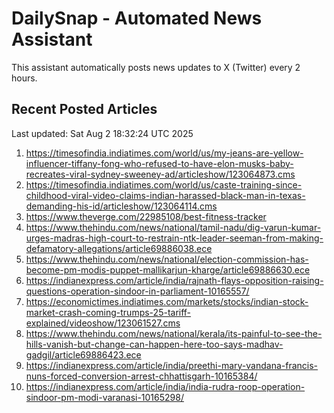 # DailySnap - Automated News Assistant

This assistant automatically posts news updates to X (Twitter) every 2 hours.

## Recent Posted Articles

Last updated: Sat Aug  2 18:32:24 UTC 2025

1. https://timesofindia.indiatimes.com/world/us/my-jeans-are-yellow-influencer-tiffany-fong-who-refused-to-have-elon-musks-baby-recreates-viral-sydney-sweeney-ad/articleshow/123064873.cms
2. https://timesofindia.indiatimes.com/world/us/caste-training-since-childhood-viral-video-claims-indian-harassed-black-man-in-texas-demanding-his-id/articleshow/123064114.cms
3. https://www.theverge.com/22985108/best-fitness-tracker
4. https://www.thehindu.com/news/national/tamil-nadu/dig-varun-kumar-urges-madras-high-court-to-restrain-ntk-leader-seeman-from-making-defamatory-allegations/article69886038.ece
5. https://www.thehindu.com/news/national/election-commission-has-become-pm-modis-puppet-mallikarjun-kharge/article69886630.ece
6. https://indianexpress.com/article/india/rajnath-flays-opposition-raising-questions-operation-sindoor-in-parliament-10165557/
7. https://economictimes.indiatimes.com/markets/stocks/indian-stock-market-crash-coming-trumps-25-tariff-explained/videoshow/123061527.cms
8. https://www.thehindu.com/news/national/kerala/its-painful-to-see-the-hills-vanish-but-change-can-happen-here-too-says-madhav-gadgil/article69886423.ece
9. https://indianexpress.com/article/india/preethi-mary-vandana-francis-nuns-forced-conversion-arrest-chhattisgarh-10165384/
10. https://indianexpress.com/article/india/india-rudra-roop-operation-sindoor-pm-modi-varanasi-10165298/
